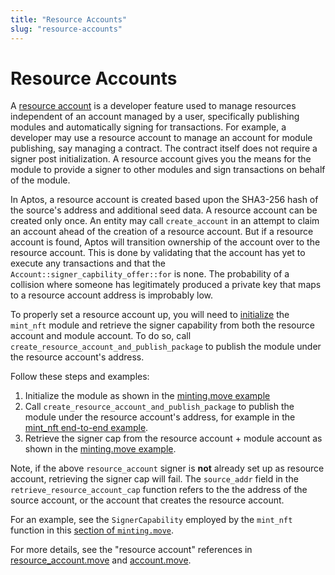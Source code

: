 ```yaml
---
title: "Resource Accounts"
slug: "resource-accounts"
---
```


# Resource Accounts

A [resource account](https://github.com/aptos-labs/aptos-core/blob/main/aptos-move/framework/aptos-framework/sources/resource_account.move) is a developer feature used to manage resources independent of an account managed by a user, specifically publishing modules and automatically signing for transactions. For example, a developer may use a resource account to manage an account for module publishing, say managing a contract. The contract itself does not require a signer post initialization. A resource account gives you the means for the module to provide a signer to other modules and sign transactions on behalf of the module.

In Aptos, a resource account is created based upon the SHA3-256 hash of the source's address and additional seed data. A resource account can be created only once. An entity may call `create_account` in an attempt to claim an account ahead of the creation of a resource account. But if a resource account is found, Aptos will transition ownership of the account over to the resource account. This is done by validating that the account has yet to execute any transactions and that the `Account::signer_capbility_offer::for` is none. The probability of a collision where someone has legitimately produced a private key that maps to a resource account address is improbably low.

To properly set a resource account up, you will need to [initialize](https://github.com/aptos-labs/aptos-core/tree/main/aptos-move/move-examples/resource_account) the `mint_nft` module and retrieve the signer capability from both the resource account and module account. To do so, call `create_resource_account_and_publish_package` to publish the module under the resource account's address.

Follow these steps and examples:

1. Initialize the module as shown in the [minting.move example](https://github.com/aptos-labs/aptos-core/blob/2e9d8ee759fcd3f6e831034f05c1656b1c48efc4/aptos-move/move-examples/mint_nft/sources/minting.move#L73)
1. Call `create_resource_account_and_publish_package` to publish the module under the resource account's address, for example in the [mint_nft end-to-end example](https://github.com/aptos-labs/aptos-core/blob/main/aptos-move/e2e-move-tests/src/tests/mint_nft.rs#L62).
1. Retrieve the signer cap from the resource account + module account as shown in the [minting.move example](https://github.com/aptos-labs/aptos-core/blob/2e9d8ee759fcd3f6e831034f05c1656b1c48efc4/aptos-move/move-examples/mint_nft/sources/minting.move#L83).

Note, if the above `resource_account` signer is **not** already set up as resource account, retrieving the signer cap will fail. The `source_addr` field in the `retrieve_resource_account_cap` function refers to the the address of the source account, or the account that creates the resource account.

For an example, see the `SignerCapability` employed by the `mint_nft` function in this [section of `minting.move`](https://github.com/aptos-labs/aptos-core/blob/2e9d8ee759fcd3f6e831034f05c1656b1c48efc4/aptos-move/move-examples/mint_nft/sources/minting.move#L143-L181).

For more details, see the "resource account" references in [resource_account.move](https://github.com/aptos-labs/aptos-core/blob/main/aptos-move/framework/aptos-framework/sources/resource_account.move) and [account.move](https://github.com/aptos-labs/aptos-core/blob/main/aptos-move/framework/aptos-framework/sources/account.move).